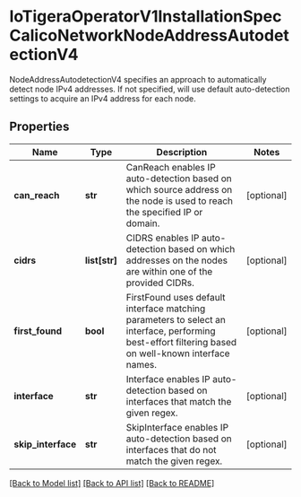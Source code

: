 # IoTigeraOperatorV1InstallationSpecCalicoNetworkNodeAddressAutodetectionV4

NodeAddressAutodetectionV4 specifies an approach to automatically detect node IPv4 addresses. If not specified, will use default auto-detection settings to acquire an IPv4 address for each node.
## Properties
Name | Type | Description | Notes
------------ | ------------- | ------------- | -------------
**can_reach** | **str** | CanReach enables IP auto-detection based on which source address on the node is used to reach the specified IP or domain. | [optional] 
**cidrs** | **list[str]** | CIDRS enables IP auto-detection based on which addresses on the nodes are within one of the provided CIDRs. | [optional] 
**first_found** | **bool** | FirstFound uses default interface matching parameters to select an interface, performing best-effort filtering based on well-known interface names. | [optional] 
**interface** | **str** | Interface enables IP auto-detection based on interfaces that match the given regex. | [optional] 
**skip_interface** | **str** | SkipInterface enables IP auto-detection based on interfaces that do not match the given regex. | [optional] 

[[Back to Model list]](../README.md#documentation-for-models) [[Back to API list]](../README.md#documentation-for-api-endpoints) [[Back to README]](../README.md)


